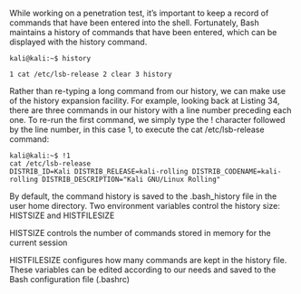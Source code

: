While working on a penetration test, it’s important to keep a record of commands that have been entered into the shell. Fortunately, Bash maintains a history of commands that have been entered, which can be displayed with the history command.

	kali@kali:~$ history 
	
	1 cat /etc/lsb-release 2 clear 3 history


Rather than re-typing a long command from our history, we can make use of the history expansion facility. For example, looking back at Listing 34, there are three commands in our history with a line number preceding each one. To re-run the first command, we simply type the ! character followed by the line number, in this case 1, to execute the cat /etc/lsb-release command:

	kali@kali:~$ !1 
	cat /etc/lsb-release
	DISTRIB_ID=Kali DISTRIB_RELEASE=kali-rolling DISTRIB_CODENAME=kali-rolling DISTRIB_DESCRIPTION="Kali GNU/Linux Rolling"

By default, the command history is saved to the .bash_history file in the user home directory. Two environment variables control the history size: HISTSIZE and HISTFILESIZE

HISTSIZE controls the number of commands stored in memory for the current session

HISTFILESIZE configures how many commands are kept in the history file. These variables can be edited according to our needs and saved to the Bash configuration file (.bashrc)